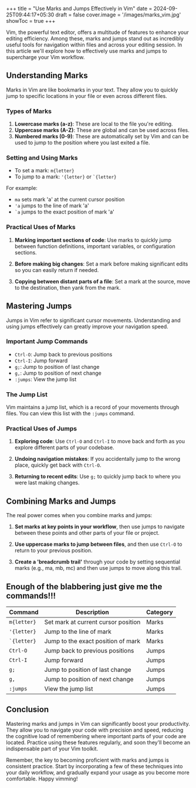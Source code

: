 +++
title = "Use Marks and Jumps Effectively in Vim"
date = 2024-09-25T09:44:17+05:30
draft = false
cover.image = '/images/marks_vim.jpg'
showToc = true
+++

Vim, the powerful text editor, offers a multitude of features to enhance your editing efficiency. Among these, marks and jumps stand out as incredibly useful tools for navigation within files and across your editing session. In this article we'll explore how to effectively use marks and jumps to supercharge your Vim workflow.

## Understanding Marks

Marks in Vim are like bookmarks in your text. They allow you to quickly jump to specific locations in your file or even across different files.

### Types of Marks

1. **Lowercase marks (a-z)**: These are local to the file you're editing.
2. **Uppercase marks (A-Z)**: These are global and can be used across files.
3. **Numbered marks (0-9)**: These are automatically set by Vim and can be used to jump to the position where you last exited a file.

### Setting and Using Marks

- To set a mark: `m{letter}`
- To jump to a mark: `'{letter}` or `` `{letter} ``

For example:

- `ma` sets mark 'a' at the current cursor position
- `'a` jumps to the line of mark 'a'
- `` `a `` jumps to the exact position of mark 'a'

### Practical Uses of Marks

1. **Marking important sections of code**: Use marks to quickly jump between function definitions, important variables, or configuration sections.

2. **Before making big changes**: Set a mark before making significant edits so you can easily return if needed.

3. **Copying between distant parts of a file**: Set a mark at the source, move to the destination, then yank from the mark.

## Mastering Jumps

Jumps in Vim refer to significant cursor movements. Understanding and using jumps effectively can greatly improve your navigation speed.

### Important Jump Commands

- `Ctrl-O`: Jump back to previous positions
- `Ctrl-I`: Jump forward
- `g;`: Jump to position of last change
- `g,`: Jump to position of next change
- `:jumps`: View the jump list

### The Jump List

Vim maintains a jump list, which is a record of your movements through files. You can view this list with the `:jumps` command.

### Practical Uses of Jumps

1. **Exploring code**: Use `Ctrl-O` and `Ctrl-I` to move back and forth as you explore different parts of your codebase.

2. **Undoing navigation mistakes**: If you accidentally jump to the wrong place, quickly get back with `Ctrl-O`.

3. **Returning to recent edits**: Use `g;` to quickly jump back to where you were last making changes.

## Combining Marks and Jumps

The real power comes when you combine marks and jumps:

1. **Set marks at key points in your workflow**, then use jumps to navigate between these points and other parts of your file or project.

2. **Use uppercase marks to jump between files**, and then use `Ctrl-O` to return to your previous position.

3. **Create a 'breadcrumb trail'** through your code by setting sequential marks (e.g., ma, mb, mc) and then use jumps to move along this trail.

## Enough of the blabbering just give me the commands!!!

| Command         | Description                         | Category |
| --------------- | ----------------------------------- | -------- |
| `m{letter}`     | Set mark at current cursor position | Marks    |
| `'{letter}`     | Jump to the line of mark            | Marks    |
| `` `{letter} `` | Jump to the exact position of mark  | Marks    |
| `Ctrl-O`        | Jump back to previous positions     | Jumps    |
| `Ctrl-I`        | Jump forward                        | Jumps    |
| `g;`            | Jump to position of last change     | Jumps    |
| `g,`            | Jump to position of next change     | Jumps    |
| `:jumps`        | View the jump list                  | Jumps    |

## Conclusion

Mastering marks and jumps in Vim can significantly boost your productivity. They allow you to navigate your code with precision and speed, reducing the cognitive load of remembering where important parts of your code are located. Practice using these features regularly, and soon they'll become an indispensable part of your Vim toolkit.

Remember, the key to becoming proficient with marks and jumps is consistent practice. Start by incorporating a few of these techniques into your daily workflow, and gradually expand your usage as you become more comfortable. Happy vimming!

